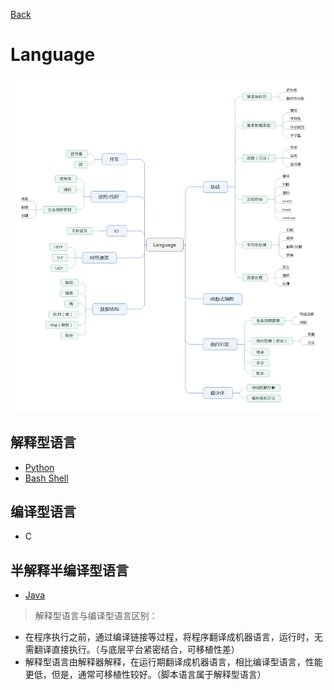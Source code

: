 [Back](/READE.md)
# Language

![](/images/language/language.png)


## 解释型语言
- [Python](/language/python)
- [Bash Shell](/language/bash)

## 编译型语言
- C

## 半解释半编译型语言
- [Java](/language/javase)

> 解释型语言与编译型语言区别：
   - 在程序执行之前，通过编译链接等过程，将程序翻译成机器语言，运行时，无需翻译直接执行。（与底层平台紧密结合，可移植性差）
   - 解释型语言由解释器解释，在运行期翻译成机器语言，相比编译型语言，性能更低，但是，通常可移植性较好。（脚本语言属于解释型语言）


